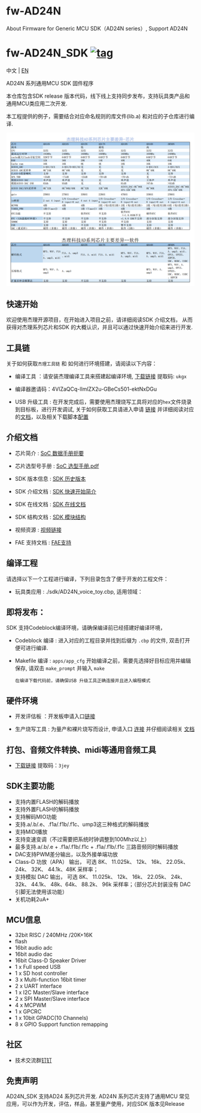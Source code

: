 # fw-AD24N
About Firmware for Generic MCU SDK（AD24N series）, Support AD24N

[tag download]:https://gitee.com/Jieli-Tech/AD24N/tags
[tag_badgen]:https://img.shields.io/github/v/tag/Jieli-Tech/fw-AD24N?style=plastic&labelColor=ffffff&color=informational&label=Tag&

# fw-AD24N_SDK   [![tag][tag_badgen]][tag download]

中文 | [EN](./README-en.md)

AD24N 系列通用MCU SDK 固件程序

本仓库包含SDK release 版本代码，线下线上支持同步发布，支持玩具类产品和通用MCU类应用二次开发.

本工程提供的例子，需要结合对应命名规则的库文件(lib.a) 和对应的子仓库进行编译.

![Alt](jl_ad_chip.png)

快速开始
------------

欢迎使用杰理开源项目，在开始进入项目之前，请详细阅读SDK 介绍文档，
从而获得对杰理系列芯片和SDK 的大概认识，并且可以通过快速开始介绍来进行开发.

工具链
------------

关于如何获取`杰理工具链` 和 如何进行环境搭建，请阅读以下内容：

* 编译工具 ：请安装杰理编译工具来搭建起编译环境, [下载链接](https://pan.baidu.com/s/1f5pK7ZaBNnvbflD-7R22zA) 提取码: `ukgx`
* 编译器邀请码：4VlZaQCq-lImlZX2u-GBeCs501-ektNxDGu

* USB 升级工具 : 在开发完成后，需要使用杰理烧写工具将对应的`hex`文件烧录到目标板，进行开发调试, 关于如何获取工具请进入申请 [链接](https://item.taobao.com/item.htm?spm=a1z10.1-c-s.w4004-22883854875.5.504d246bXKwyeH&id=620295020803) 并详细阅读对应的[文档](doc/stuff/usb%20updater.pdf)，以及相关下载脚本[配置](doc/stuff/ISD_CONFIG.INI配置文件说明.pdf)

介绍文档
------------

* 芯片简介 : [SoC 数据手册扼要](./doc)

* 芯片选型号手册 : [SoC 选型手册.pdf](./doc/杰理科技32位AD系列语音MCU选型表.pdf)

* SDK 版本信息 : [SDK 历史版本](./doc/AD24N_SDK_发布版本信息.pdf)

* SDK 介绍文档 : [SDK 快速开始简介](./doc/AD24N_SDK手册_v1.0.pdf)

* SDK 在线文档 : [SDK 在线文档](https://doc.zh-jieli.com/AD24/zh-cn/master/index.html)

* SDK 结构文档 : [SDK 模块结构](./doc/)

* 视频资源 : [视频链接](https://space.bilibili.com/3493277347088769/dynamic)

* FAE 支持文档 : [FAE支持](https://gitee.com/jieli-tech_fae/fw-jl)



编译工程
-------------
请选择以下一个工程进行编译，下列目录包含了便于开发的工程文件：

* 玩具类应用 : ./sdk/AD24N_voice_toy.cbp, 适用领域：

即将发布：
------------

SDK 支持Codeblock编译环境，请确保编译前已经搭建好编译环境，

* Codeblock 编译 : 进入对应的工程目录并找到后缀为 `.cbp` 的文件, 双击打开便可进行编译.

* Makefile 编译 : `apps/app_cfg` 开始编译之前，需要先选择好目标应用并编辑保存, 请双击 `make_prompt` 并输入 `make`

  `在编译下载代码前，请确保USB 升级工具正确连接并且进入编程模式`
  

硬件环境
-------------

* 开发评估板 ：开发板申请入口[链接](https://shop321455197.taobao.com/?spm=a230r.7195193.1997079397.2.2a6d391d3n5udo)

* 生产烧写工具 : 为量产和裸片烧写而设计, 申请入口 [连接](https://item.taobao.com/item.htm?spm=a1z10.1-c-s.w4004-22883854875.8.504d246bXKwyeH&id=620941819219) 并仔细阅读相关 [文档](./doc/stuff/烧写器使用说明文档.pdf)
  
打包、音频文件转换、midi等通用音频工具
-------------

* [下载链接](https://pan.baidu.com/s/1ajzBF4BFeiRFpDF558ER9w#list/path=%2F) 提取码：`3jey` 

SDK主要功能
-------------
* 支持内置FLASH的解码播放
* 支持外置FLASH的解码播放
* 支持解码MIO功能
* 支持.a/.b/.e、.f1a/.f1b/.f1c、ump3这三种格式的解码播放
* 支持MIDI播放
* 支持变速变调（不过需要把系统时钟调整到100Mhz以上）
* 最多支持.a/.b/.e + .f1a/.f1b/.f1c + .f1a/.f1b/.f1c 三路音频同时解码播放
* DAC支持PWM差分输出，以及外接单端功放
* Class-D 功放（APA） 输出， 可选 8K、 11.025k、 12k、 16k、 22.05k、 24k、 32K、 44.1k、48K 采样率；
* 支持模拟 DAC 输出， 可选 8K、 11.025k、 12k、 16k、 22.05k、 24k、 32k、 44.1k、 48k、64k、 88.2k、 96k 采样率；（部分芯片封装没有 DAC 引脚无法使用该功能）
* 关机功耗2uA+

MCU信息
-------------
* 32bit RISC / 240MHz /20K+16K
* flash 
* 16bit audio adc
* 16bit audio dac
* 16bit Class-D Speaker Driver
* 1 x Full speed USB
* 1 x SD host controller
* 3 x Multi-function 16bit timer
* 2 x UART interface
* 1 x I2C Master/Slave interface
* 2 x SPI Master/Slave interface
* 4 x MCPWM
* 1 x GPCRC
* 1 x 10bit GPADC(10 Channels)
* 8 x GPIO Support function remapping

社区
--------------

* 技术交流群[钉钉](./doc/stuff/dingtalk.jpg)


免责声明
------------

AD24N_SDK 支持AD24 系列芯片开发.
AD24N 系列芯片支持了通用MCU 常见应用，可以作为开发，评估，样品，甚至量产使用，对应SDK 版本见Release
